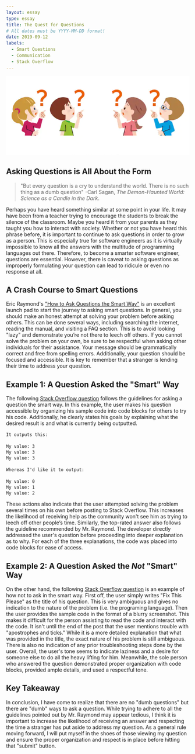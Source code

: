 ```yaml
---
layout: essay
type: essay
title: The Quest for Questions
# All dates must be YYYY-MM-DD format!
date: 2019-09-12
labels:
  - Smart Questions
  - Communication
  - Stack Overflow
---
```


<img class="ui centered medium image" src="../images/questions.png">

## Asking Questions is All About the Form

> "But every question is a cry to understand the world. There is no such thing as a dumb question"
> -Carl Sagan, _The Demon-Haunted World: Science as a Candle in the Dark_.

Perhaps you have heard something similar at some point in your life. It may have been from a teacher trying to encourage the students to break the silence of the classroom. Maybe you heard it from your parents as they taught you how to interact with society. Whether or not you have heard this phrase before, it is important to continue to ask questions in order to grow as a person. This is especially true for software engineers as it is virtually impossible to know all the answers with the multitude of programming languages out there. Therefore, to become a smarter software engineer, questions are essential. However, there is caveat to asking questions as improperly formulating your question can lead to ridicule or even no response at all.

## A Crash Course to Smart Questions

Eric Raymond's ["How to Ask Questions the Smart Way"](http://www.catb.org/esr/faqs/smart-questions.html) is an excellent launch pad to start the journey to asking smart questions. In general, you should make an honest attempt at solving your problem before asking others. This can be done several ways, including searching the internet, reading the manual, and visiting a FAQ section. This is to avoid looking "lazy" and demonstrate you’re not there to leech off others. If you cannot solve the problem on your own, be sure to be respectful when asking other individuals for their assistance. Your message should be grammatically correct and free from spelling errors. Additionally, your question should be focused and accessible. It is key to remember that a stranger is lending their time to address your question.

## Example 1: A Question Asked the "Smart" Way

The following [Stack Overflow question](https://stackoverflow.com/questions/750486/javascript-closure-inside-loops-simple-practical-example) follows the guidelines for asking a question the smart way. In this example, the user makes his question accessible by organizing his sample code into code blocks for others to try his code. Additionally, he clearly states his goals by explaining what the desired result is and what is currently being outputted.

```
It outputs this:

My value: 3
My value: 3
My value: 3

Whereas I'd like it to output:

My value: 0
My value: 1
My value: 2
```

These actions also indicate that the user attempted solving the problem several times on his own before posting to Stack Overflow. This increases the likelihood of receiving help as the community won't see him as trying to leech off other people’s time. Similarly, the top-rated answer also follows the guideline recommended by Mr. Raymond. The developer directly addressed the user's question before proceeding into deeper explanation as to why. For each of the three explanations, the code was placed into code blocks for ease of access.

## Example 2: A Question Asked the _Not_ "Smart" Way

On the other hand, the following [Stack Overflow question](https://stackoverflow.com/questions/39812613/fix-this-please) is an example of how not to ask in the smart way. First off, the user simply writes "Fix This Please" as the title of his question. This is very ambiguous and gives no indication to the nature of the problem (i.e. the programing language). Then the user provides the sample code in the format of a blurry screenshot. This makes it difficult for the person assisting to read the code and interact with the code. It isn't until the end of the post that the user mentions trouble with "apostrophes and ticks." While it is a more detailed explanation that what was provided in the title, the exact nature of his problem is still ambiguous. There is also no indication of any prior troubleshooting steps done by the user. Overall, the user's tone seems to indicate laziness and a desire for someone else to do all the heavy lifting for him. Meanwhile, the sole person who answered the question demonstrated proper organization with code blocks, provided ample details, and used a respectful tone.

## Key Takeaway

In conclusion, I have come to realize that there are no "dumb questions" but there are "dumb" ways to ask a question. While trying to adhere to all the guidelines pointed out by Mr. Raymond may appear tedious, I think it is important to increase the likelihood of receiving an answer and respecting the time a stranger has put aside to address my question. As a general rule moving forward, I will put myself in the shoes of those viewing my question and ensure the proper organization and respect is in place before hitting that "submit" button.
